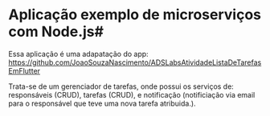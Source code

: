 # Aplicação exemplo de microserviços com Node.js#
Essa aplicação é uma adapatação do app: https://github.com/JoaoSouzaNascimento/ADSLabsAtividadeListaDeTarefasEmFlutter

Trata-se de um gerenciador de tarefas, onde possui os serviços de: responsáveis (CRUD), tarefas (CRUD), e notificação (notificiação via email para o responsável que teve uma nova tarefa atribuida.).
